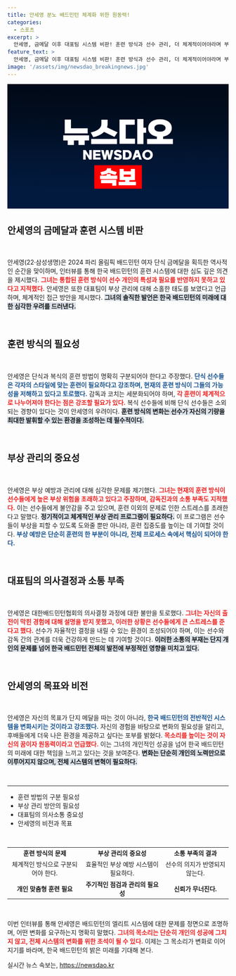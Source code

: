 ```yaml
---
title: 안세영 분노 배드민턴 체계화 위한 원동력!
categories:
  - 스포츠
excerpt: >
  안세영, 금메달 이후 대표팀 시스템 비판! 훈련 방식과 선수 관리, 더 체계적이어야라며 부상 관리와 소통의 필요성을 강조했다. 협회의 문제 료에 대한 강력한 목소리, 그녀의 변화를 향한 열망이 담긴 인터뷰를 놓치지 마세요!
feature_text: >
  안세영, 금메달 이후 대표팀 시스템 비판! 훈련 방식과 선수 관리, 더 체계적이어야라며 부상 관리와 소통의 필요성을 강조했다. 협회의 문제 료에 대한 강력한 목소리, 그녀의 변화를 향한 열망이 담긴 인터뷰를 놓치지 마세요!
image: '/assets/img/newsdao_breakingnews.jpg'
---
```


<p><img src="/assets/img/newsdao_breakingnews.jpg" alt="implanttips 속보" /></p>

<h2 data-ke-size="size26">안세영의 금메달과 훈련 시스템 비판</h2>

<p data-ke-size="size16">&nbsp;</p>

<p>안세영(22·삼성생명)은 2024 파리 올림픽 배드민턴 여자 단식 금메달을 획득한 역사적인 순간을 맞이하며, 인터뷰를 통해 한국 배드민턴의 훈련 시스템에 대한 심도 깊은 의견을 제시했다. <b><span style="color: #ee2323;">그녀는 통합된 훈련 방식이 선수 개인의 특성과 필요를 반영하지 못하고 있다고 지적했다.</span></b> 안세영은 또한 대표팀이 부상 관리에 대해 소홀한 태도를 보였다고 언급하며, 체계적인 접근 방안을 제시했다. <b><span style="background-color: #21538527;">그녀의 솔직한 발언은 한국 배드민턴의 미래에 대한 심각한 우려를 드러낸다.</span></b></p>

<p data-ke-size="size16">&nbsp;</p>

<h2 data-ke-size="size26">훈련 방식의 필요성</h2>

<p data-ke-size="size16">&nbsp;</p>

<p>안세영은 단식과 복식의 훈련 방법이 명확히 구분되어야 한다고 주장했다. <b><span style="color: #1a5490;">단식 선수들은 각자의 스타일에 맞는 훈련이 필요하다고 강조하며, 현재의 훈련 방식이 그들의 가능성을 저해하고 있다고 토로했다.</span></b> 감독과 코치는 세분화되어야 하며, <b><span style="color: #ee2323;">각 훈련이 체계적으로 나누어져야 한다는 점은 강조할 필요가 있다.</span></b> 복식 선수들에 비해 단식 선수들은 소외되는 경향이 있다는 것이 안세영의 우려이다. <b><span style="background-color: #21538527;">훈련 방식의 변화는 선수가 자신의 기량을 최대한 발휘할 수 있는 환경을 조성하는 데 필수적이다.</span></b></p>

<p data-ke-size="size16">&nbsp;</p>

<h2 data-ke-size="size26">부상 관리의 중요성</h2>

<p data-ke-size="size16">&nbsp;</p>

<p>안세영은 부상 예방과 관리에 대해 심각한 문제를 제기했다. <b><span style="color: #ee2323;">그녀는 현재의 훈련 방식이 선수들에게 높은 부상 위험을 초래하고 있다고 주장하며, 감독진과의 소통 부족도 지적했다.</span></b> 이는 선수들에게 불안감을 주고 있으며, 훈련 이외의 문제로 인한 스트레스를 초래한다고 말했다. <b><span style="background-color: #21538527;">정기적이고 체계적인 부상 관리 프로그램이 필요하다.</span></b> 이 프로그램은 선수들이 부상을 피할 수 있도록 도와줄 뿐만 아니라, 훈련 집중도를 높이는 데 기여할 것이다. <b><span style="color: #1a5490;">부상 예방은 단순히 훈련의 한 부분이 아니라, 전체 프로세스 속에서 핵심이 되어야 한다.</span></b></p>

<p data-ke-size="size16">&nbsp;</p>

<h2 data-ke-size="size26">대표팀의 의사결정과 소통 부족</h2>

<p data-ke-size="size16">&nbsp;</p>

<p>안세영은 대한배드민턴협회의 의사결정 과정에 대한 불만을 토로했다. <b><span style="color: #ee2323;">그녀는 자신의 출전이 막힌 경험에 대해 설명을 받지 못했고, 이러한 상황은 선수들에게 큰 스트레스를 준다고 했다.</span></b> 선수가 자율적인 결정을 내릴 수 있는 환경이 조성되어야 하며, 이는 선수와 감독 간의 관계를 더욱 건강하게 만드는 데 기여할 것이다. <b><span style="background-color: #21538527;">이러한 소통의 부재는 단지 개인의 문제를 넘어 한국 배드민턴 전체의 발전에 부정적인 영향을 미치고 있다.</span></b></p>

<p data-ke-size="size16">&nbsp;</p>

<h2 data-ke-size="size26">안세영의 목표와 비전</h2>

<p data-ke-size="size16">&nbsp;</p>

<p>안세영은 자신의 목표가 단지 메달을 따는 것이 아니라, <b><span style="color: #1a5490;">한국 배드민턴의 전반적인 시스템을 변화시키는 것이라고 강조했다.</span></b> 자신의 경험을 바탕으로 변화의 필요성을 알리고, 후배들에게 더욱 나은 환경을 제공하고 싶다는 포부를 밝혔다. <b><span style="color: #ee2323;">목소리를 높이는 것이 자신의 꿈이자 원동력이라고 언급했다.</span></b> 이는 그녀의 개인적인 성공을 넘어 한국 배드민턴의 미래에 대한 책임을 느끼고 있다는 것을 보여준다. <b><span style="background-color: #21538527;">변화는 단순히 개인의 노력만으로 이루어지지 않으며, 전체 시스템의 변혁이 필요하다.</span></b></p>

<p data-ke-size="size16">&nbsp;</p>

<hr />

<ul>
    <li>훈련 방법의 구분 필요성</li>
    <li>부상 관리 방안의 필요성</li>
    <li>대표팀의 의사소통 중요성</li>
    <li>안세영의 비전과 목표</li>
</ul>

<p data-ke-size="size16">&nbsp;</p>

<table style="width: 100%;">
    <tr>
        <td style="text-align: center; height: 17px;"><b>훈련 방식의 문제</b></td>
        <td style="text-align: center; height: 17px;"><b>부상 관리의 중요성</b></td>
        <td style="text-align: center; height: 17px;"><b>소통 부족의 결과</b></td>
    </tr>
    <tr>
        <td style="text-align: center; height: 17px;">체계적인 방식으로 구분되어야 한다.</td>
        <td style="text-align: center; height: 17px;">효율적인 부상 예방 시스템이 필요하다.</td>
        <td style="text-align: center; height: 17px;">선수의 의지가 반영되지 않는다.</td>
    </tr>
    <tr>
        <td style="text-align: center; height: 17px;"><b>개인 맞춤형 훈련 필요</b></td>
        <td style="text-align: center; height: 17px;"><b>주기적인 점검과 관리의 필요성</b></td>
        <td style="text-align: center; height: 17px;"><b>신뢰가 무너진다.</b></td>
    </tr>
</table>

<p data-ke-size="size16">&nbsp;</p>

<p>이번 인터뷰를 통해 안세영은 배드민턴의 엘리트 시스템에 대한 문제를 정면으로 조명하며, 어떤 변화를 요구하는지 명확히 말했다. <b><span style="color: #ee2323;">그녀의 목소리는 단순히 개인의 성공에 그치지 않고, 전체 시스템의 변화를 위한 초석이 될 수 있다.</span></b> 이제는 그 목소리가 변화로 이어지기를 바라며, 한국 배드민턴의 밝은 미래를 기대해 본다.</p>
실시간 뉴스 속보는, <a href="https://newsdao.kr" rel="dofollow">https://newsdao.kr</a>



